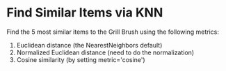 # Find Similar Items via KNN

Find the 5 most similar items to the Grill Brush using the following metrics:
1. Euclidean distance (the NearestNeighbors default)
2. Normalized Euclidean distance (need to do the normalization)
3. Cosine similarity (by setting metric='cosine')
